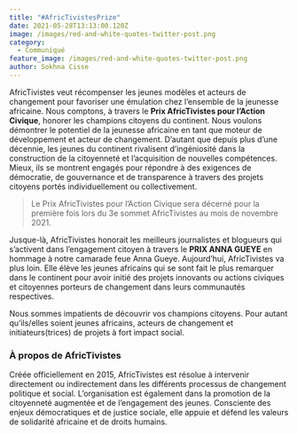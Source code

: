 ```yaml
---
title: "#AfricTivistesPrize"
date: 2021-05-28T13:13:00.120Z
image: /images/red-and-white-quotes-twitter-post.png
category:
  - Communiqué
feature_image: /images/red-and-white-quotes-twitter-post.png
author: Sokhna Cisse
---
```

AfricTivistes veut récompenser les jeunes modèles et acteurs de changement pour favoriser une émulation chez l’ensemble de la jeunesse africaine. Nous comptons, à travers le **Prix AfricTivistes pour l’Action Civique**, honorer les champions citoyens du continent. Nous voulons démontrer le potentiel de la jeunesse africaine en tant que moteur de développement et acteur de changement. D’autant que depuis plus d’une décennie, les jeunes du continent rivalisent d’ingéniosité dans la construction de la citoyenneté et l’acquisition de nouvelles compétences. Mieux, ils se montrent engagés pour répondre à des exigences de démocratie, de gouvernance et de transparence à travers des projets citoyens portés individuellement ou collectivement.

> Le Prix AfricTivistes pour l’Action Civique sera décerné pour la première fois lors du 3e sommet AfricTivistes au mois de novembre 2021.

Jusque-là, AfricTivistes honorait les meilleurs journalistes et blogueurs qui s’activent dans l’engagement citoyen à travers le **PRIX ANNA GUEYE** en hommage à notre camarade feue Anna Gueye. Aujourd’hui, AfricTivistes va plus loin. Elle élève les jeunes africains qui se sont fait le plus remarquer dans le continent pour avoir initié des projets innovants ou actions civiques et citoyennes porteurs de changement dans leurs communautés respectives.

Nous sommes impatients de découvrir vos champions citoyens. Pour autant qu’ils/elles soient jeunes africains, acteurs de changement et initiateurs(trices) de projets à fort impact social.

### À propos de AfricTivistes

Créée officiellement en 2015, AfricTivistes est résolue à intervenir directement ou indirectement dans les différents processus de changement politique et social. L’organisation est également dans la promotion de la citoyenneté augmentée et de l’engagement des jeunes. Consciente des enjeux démocratiques et de justice sociale, elle appuie et défend les valeurs de solidarité africaine et de droits humains.